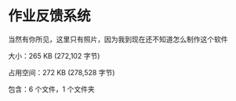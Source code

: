 # 作业反馈系统

当然有你所见，这里只有照片，因为我到现在还不知道怎么制作这个软件

大小：265 KB (272,102 字节)

占用空间：272 KB (278,528 字节)

包含：6 个文件，1 个文件夹
